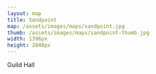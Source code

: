 ```yaml
---
layout: map
title: Sandpoint
map: /assets/images/maps/sandpoint.jpg
thumb: /assets/images/maps/sandpoint-thumb.jpg
width: 1396px
height: 2048px
---
```

<span class="--right" style="top:1066px;left:457px;">Guild Hall</span>

